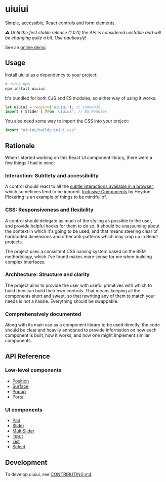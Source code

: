 # uiuiui

Simple, accessible, React controls and form elements.

_⚠ Until the first stable release (1.0.0) the API is considered unstable and will be changing quite a bit. Use cautiously!_

See an [online demo](https://evercoder.github.io/uiuiui).

## Usage

Install uiuiui as a dependency to your project:

```bash
# using npm
npm install uiuiui
```

It's bundled for both CJS and ES modules, so either way of using it works:

```js
let uiuiui = require('uiuiui'); // CommonJS
import { Slider } from 'uiuiui'; // ES Modules
```

You also need some way to import the CSS into your project:

```js
import "uiuiui/build/uiuiui.css"
```

## Rationale

When I started working on this React UI component library, there were a few things I had in mind:

### Interaction: Subtlety and accessibility

A control should react to all the [subtle interactions available in a browser](https://medium.com/@addyosmani/accessible-ui-components-for-the-web-39e727101a67), which sometimes tend to be ignored. [Inclusive Components](https://inclusive-components.design/) by Heydon Pickering is an example of things to be mindful of.

### CSS: Responsiveness and flexibility

A control should delegate as much of the styling as possible to the user, and provide helpful hooks for them to do so. It should be unassuming about the context in which it's going to be used, and that means steering clear of hardcoded dimensions and other anti-patterns which may crop up in React projects.

The project uses a consistent CSS naming system based on the BEM methodology, which I've found makes more sense for me when building complex interfaces.

### Architecture: Structure and clarity

The project aims to provide the user with useful primitives with which to build they can build their own controls. That means keeping all the components short and sweet, so that rewriting any of them to match your needs is not a hassle. Everything should be swappable.

### Comprehensively documented

Along with its main use as a component library to be used directly, the code should be clear and heavily annotated to provide information on how each component is built, how it works, and how one might implement similar components.

## API Reference

### Low-level components

* [Position](./docs/components/Position.md)
* [Surface](./docs/components/Surface.md)
* [Popup](./docs/components/Popup.md)
* [Portal](./docs/components/Portal.md)

### UI components

* [Pad](./docs/components/Pad.md)
* [Slider](./docs/components/Slider.md)
* [MultiSlider](./docs/components/MultiSlider.md)
* [Input](./docs/components/Input.md)
* [List](./docs/components/List.md)
* [Select](./docs/components/Select.md)

## Development

To develop uiuiui, see [CONTRIBUTING.md](./CONTRIBUTING.md).


